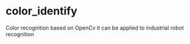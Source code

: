 # color_identify
Color recognition based on OpenCv
it can be applied to industrial robot recognition
